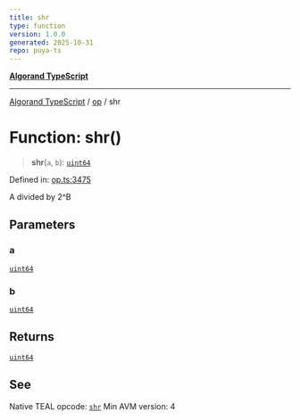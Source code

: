 ```yaml
---
title: shr
type: function
version: 1.0.0
generated: 2025-10-31
repo: puya-ts
---
```

[**Algorand TypeScript**](../../README.md)

***

[Algorand TypeScript](../../modules.md) / [op](../README.md) / shr

# Function: shr()

> **shr**(`a`, `b`): [`uint64`](../../index/type-aliases/uint64.md)

Defined in: [op.ts:3475](https://github.com/algorandfoundation/puya-ts/blob/main/packages/algo-ts/src/op.ts#L3475)

A divided by 2^B

## Parameters

### a

[`uint64`](../../index/type-aliases/uint64.md)

### b

[`uint64`](../../index/type-aliases/uint64.md)

## Returns

[`uint64`](../../index/type-aliases/uint64.md)

## See

Native TEAL opcode: [`shr`](https://dev.algorand.co/reference/algorand-teal/opcodes#shr)
Min AVM version: 4

